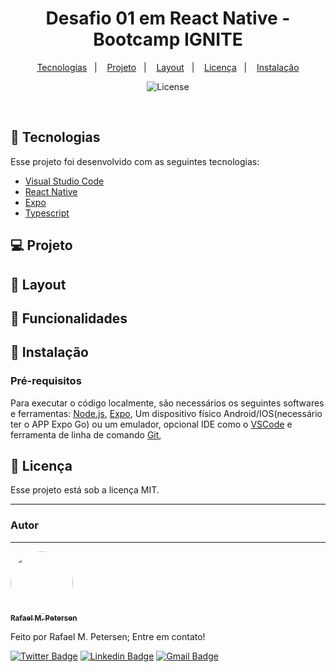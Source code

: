 <h1 align="center">  Desafio 01 em React Native - Bootcamp IGNITE  </h1>

<p align="center">
  <a href="#-tecnologias">Tecnologias</a>&nbsp;&nbsp;&nbsp;|&nbsp;&nbsp;&nbsp;
  <a href="#-projeto">Projeto</a>&nbsp;&nbsp;&nbsp;|&nbsp;&nbsp;&nbsp;
  <a href="#-layout">Layout</a>&nbsp;&nbsp;&nbsp;|&nbsp;&nbsp;&nbsp;
  <a href="#memo-licença">Licença</a>&nbsp;&nbsp;&nbsp;|&nbsp;&nbsp;&nbsp;
  <a href="#-instalação">Instalação</a>
</p>

<p align="center">
  <img alt="License" src="https://img.shields.io/static/v1?label=license&message=MIT&color=49AA26&labelColor=000000">
</p>

<br>

<!-- <p align="center">
  <img alt="screenshot" src="./.github/preview.png" width="50%">
</p> -->

## 🚀 Tecnologias

Esse projeto foi desenvolvido com as seguintes tecnologias:

- [Visual Studio Code](https://code.visualstudio.com/)
- [React Native](https://reactnative.dev/)
- [Expo](https://expo.dev)
- [Typescript](https://www.typescriptlang.org/)

## 💻 Projeto

<!-- Projeto para o aprendizado de React-Native, com um campo para inserção de nome de participante, adição de participante a lista, regras que evitam nomes duplicados, remoção de participante e confirmação de remoção de participante. -->

## 🔖 Layout

<!-- Você pode visualizar o projeto através do [Figma](https://www.figma.com/file/1XfZQGSWk4HWjvwcjd2nOP/ToDo-List/duplicate) e o projeto em funcionamento com [EXPO Snack](https://snack.expo.dev/@r.petersen/github.com-rmpetersen86-rocketseat:ignite-iamhere?platform=android). Ou, executar localmente, instruções na sessão de INSTALAÇÃO -->

## 📄 Funcionalidades

<!-- - [x] Exibir lista de participantes.
- [x] Adicionar participante a lista.
- [x] Remover participante da lista.
- [x] Evitar adição de nome existente.
- [x] Apresentar mensagem de confirmação de remoção de participante.
- [x] Apresentar data atual.
- [x] Apresentar mensagem de lista vazia. -->

## 📝 Instalação

### Pré-requisitos

Para executar o código localmente, são necessários os seguintes softwares e ferramentas: [Node.js](https://nodejs.org/en/), [Expo](https://expo.io/), Um dispositivo físico Android/IOS(necessário ter o APP Expo Go) ou um emulador, opcional IDE como o [VSCode](https://code.visualstudio.com/) e ferramenta de linha de comando [Git](https://git-scm.com/),

<!-- ```
# Clone ou baixe este repositório.

$ git clone https://github.com/rmpetersen86/rocketseat/ignite/iamhere.git

# Acesse o diretório onde o repositório foi clonado ou baixado
#Caso tenha sido baixado, descompacte o arquivo e acesse o diretório
$ cd iamhere

# Instale as dependências
$ npm install

# Execute aplicação
$ npx expo start

# Leia o Código QR com o APP Expo GO ou com a Câmera do seu dispositivo ou, com o emulador aberto, no terminal onde o APP está sendo executado, pressione "a" para executar no emulador Android ou I para executar no emulador IOS

``` -->

## :memo: Licença

Esse projeto está sob a licença MIT.

---

### Autor

---

<a href="https://www.linkedin.com/in/rafael-petersen-ab827a14a/">
 <img style="border-radius: 50%;" src="https://github.com/rmpetersen86.png?size=100" width="100px; rounded" alt=""/>
 <br />
 <sub><b>Rafael M. Petersen</b></sub></a> <!-- <a href="https://www.linkedin.com/in/rafael-petersen-ab827a14a/" title="RMPetersen"></a> -->

Feito por Rafael M. Petersen; Entre em contato!

[![Twitter Badge](https://img.shields.io/badge/-@rafaelpetersen1-1ca0f1?style=flat-square&labelColor=1ca0f1&logo=twitter&logoColor=white&link=https://twitter.com/rafaelpetersen1)](https://twitter.com/rafaelpetersen1) [![Linkedin Badge](https://img.shields.io/badge/-Rafael-blue?style=flat-square&logo=Linkedin&logoColor=white&link=www.linkedin.com/in/rafael-petersen-ab827a14a)](www.linkedin.com/in/rafael-petersen-ab827a14a)
[![Gmail Badge](https://img.shields.io/badge/-rafael.petersen86@gmail.com-c14438?style=flat-square&logo=Gmail&logoColor=white&link=mailto:rafael.petersen86@gmail.com)](mailto:rafael.petersen86@gmail.com)
